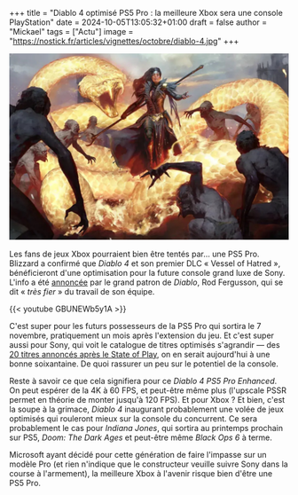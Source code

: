 +++
title = "Diablo 4 optimisé PS5 Pro : la meilleure Xbox sera une console PlayStation"
date = 2024-10-05T13:05:32+01:00
draft = false
author = "Mickael"
tags = ["Actu"]
image = "https://nostick.fr/articles/vignettes/octobre/diablo-4.jpg"
+++

![Diablo 4](diablo-4.jpg "Légende de l’image")

Les fans de jeux Xbox pourraient bien être tentés par… une PS5 Pro. Blizzard a confirmé que *Diablo 4* et son premier DLC « Vessel of Hatred », bénéficieront d'une optimisation pour la future console grand luxe de Sony. L'info a été [annoncée](https://x.com/RodFergusson/status/1841960958672928893) par le grand patron de *Diablo*, Rod Fergusson, qui se dit « *très fier* » du travail de son équipe.

{{< youtube GBUNEWb5y1A >}} 

C'est super pour les futurs possesseurs de la PS5 Pro qui sortira le 7 novembre, pratiquement un mois après l'extension du jeu. Et c'est super aussi pour Sony, qui voit le catalogue de titres optimisés s'agrandir — des [20 titres annoncés après le State of Play](https://nostick.fr/articles/2024/septembre/2509-ps5-pro-nouveaux-jeux/), on en serait aujourd'hui à une bonne soixantaine. De quoi rassurer un peu sur le potentiel de la console.

Reste à savoir ce que cela signifiera pour ce *Diablo 4 PS5 Pro Enhanced*. On peut espérer de la 4K à 60 FPS, et peut-être même plus (l'upscale PSSR permet en théorie de monter jusqu'à 120 FPS). Et pour Xbox ? Et bien, c'est la soupe à la grimace, *Diablo 4* inaugurant probablement une volée de jeux optimisés qui rouleront mieux sur la console du concurrent. Ce sera probablement le cas pour *Indiana Jones*, qui sortira au printemps prochain sur PS5, *Doom: The Dark Ages* et peut-être même *Black Ops 6* à terme.

Microsoft ayant décidé pour cette génération de faire l'impasse sur un modèle Pro (et rien n'indique que le constructeur veuille suivre Sony dans la course à l'armement), la meilleure Xbox à l'avenir risque bien d'être une PS5 Pro.